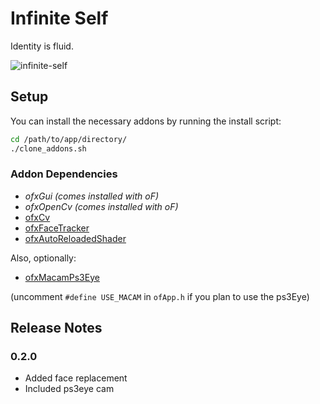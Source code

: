 Infinite Self
=============

Identity is fluid.

![infinite-self](infinite-self.mov.gif)

## Setup

You can install the necessary addons by running the install script:

```bash
cd /path/to/app/directory/
./clone_addons.sh
```

### Addon Dependencies 
 * _ofxGui (comes installed with oF)_
 * _ofxOpenCv (comes installed with oF)_
 * [ofxCv](https://github.com/kylemcdonald/ofxCv)
 * [ofxFaceTracker](https://github.com/kylemcdonald/ofxFaceTracker)
 * [ofxAutoReloadedShader](https://github.com/andreasmuller/ofxAutoReloadedShader)
 
Also, optionally:
 * [ofxMacamPs3Eye](https://github.com/paulobarcelos/ofxMacamPs3Eye)

(uncomment `#define USE_MACAM` in `ofApp.h` if you plan to use the ps3Eye)


## Release Notes

### 0.2.0

 - Added face replacement
 - Included ps3eye cam